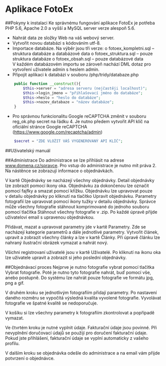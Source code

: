 # Aplikace FotoEx

##Pokyny k instalaci
Ke správnému fungování aplikace FotoEx je potřeba PHP 5.6, Apache 2.0 a vyšší a MySQL server verze alespoň 5.6. 
-	Nahrát data ze složky Web na váš webový server.
-	Vytvořit novou databázi s kódováním utf-8.
-	Importace databáze. Na výběr jsou tři verze:
o	fotoex_kompletni.sql – struktura databáze a databázové data
o	fotoex_struktura.sql – pouze struktura databáze
o	fotoex_obsah.sql – pouze databázové data
V každém databázovém importu se zároveň nachází DML dotaz pro vytvoření uživatele admin s heslem admin. 
-	Připojit aplikaci k databázi v souboru /php/tridy/databaze.php

```php
    public function __construct(){
        $this->server = "adresa serveru (nejčastěji localhost)";
        $this->login_jmeno = "přihlašovací jméno do databáze";
        $this->heslo = "heslo do databáze";
        $this->nazev_databaze = "název databáze";
    }
```
-	Pro správnou funkcionalitu Google reCAPTCHA změnit v souboru reg_ok.php secret na řádku 4. Je nutno předem vytvořit API klíč na oficiální stránce Google reCAPTCHA (https://www.google.com/recaptcha/admin)

```php 
    $secret = "ZDE VLOŽIT VÁŠ VYGENEROVANÝ API KLÍČ";
```

##Uživatelský manuál

##Administrace
Do administrace se lze přihlásit na adrese www.domena.cz/spravce. Pro vstup do administrace je nutno mít práva 2.
Na nástěnce se zobrazují informace o objednávkách.

V kartě Objednávky se nacházejí všechny objednávky. Detail objednávky lze zobrazit pomocí ikony oka. Objednávku za dokončenou lze označit pomocí fajfky a smazat pomocí křížku. Objednávku lze upravovat pouze v detailu objednávky po kliknutí na tlačítko Upravit objednávku. Parametry fotografií lze upravovat pomocí ikony tužky v detailu objednávky. Správce může všechny fotografie stáhnout komprimované do jednoho souboru pomocí tlačítka Stáhnout všechny fotografie v .zip. Po každé úpravě přijde uživatelovi email s upravenou objednávkou.

Přidávat, mazat a upravovat parametry jde v kartě Parametry. Zde se nacházejí kategorie parametrů a dále jednotlivé parametry.
Vytvořit článek, upravit a zobrazit všechny články a lze v kartě Články. Při úpravě článku lze nahraný ilustrační obrázek vymazat a nahrát nový.

Všichni registrovaní uživatelé jsou v kartě Uživatelé. Po kliknutí na ikonu oka lze uživatele upravit a zobrazit si jeho poslední objednávky.

##Objednávací proces
Nejprve je nutno fotografie vybrat pomocí tlačítka Vybrat fotografie. Poté je nutno tyto fotografie nahrát, buď pomocí vše, anebo postupně. Do systému lze nahrát pouze fotografie ve formátu jpg, png a gif.

V druhém kroku se jednotlivým fotografiím přidají parametry. Po nastavení daného rozměru se vypočítá výsledná kvalita vyvolené fotografie. Vyvolávat fotografie ve špatné kvalitě se nedoporučuje.

V košíku si lze všechny parametry k fotografiím zkontrolovat a popřípadě vymazat.

Ve čtvrtém kroku je nutné vyplnit údaje. Fakturační údaje jsou povinné. Při nevyplnění doručovací údajů se použijí pro doručení fakturační údaje. Pokud jste přihlášení, fakturační údaje se vyplní automaticky z vašeho profilu.

V dalším kroku se objednávka odešle do administrace a na email vám přijde potvrzení 
o objednávce.
